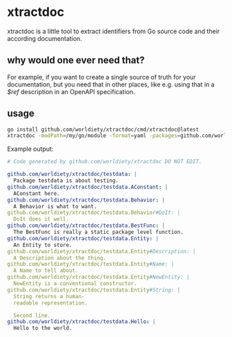 # xtractdoc

xtractdoc is a little tool to extract identifiers from Go source code and their according documentation.

## why would one ever need that?

For example, if you want to create a single source of truth for your documentation, but you need that
in other places, like e.g. using that in a _$ref_ description in an OpenAPI specification.

## usage

```bash
go install github.com/worldiety/xtractdoc/cmd/xtractdoc@latest
xtractdoc -modPath=/my/go/module -format=yaml -packages=github.com/worldiety/xtractdoc/testdata > godoc.yaml
```

Example output:

```yaml
# Code generated by github.com/worldiety/xtractdoc DO NOT EDIT.

github.com/worldiety/xtractdoc/testdata: |
  Package testdata is about testing.
github.com/worldiety/xtractdoc/testdata.AConstant: |
  AConstant here.
github.com/worldiety/xtractdoc/testdata.Behavior: |
  A Behavior is what to want.
github.com/worldiety/xtractdoc/testdata.Behavior#DoIt: |
  DoIt does it well.
github.com/worldiety/xtractdoc/testdata.BestFunc: |
  The BestFunc is really a static package level function.
github.com/worldiety/xtractdoc/testdata.Entity: |
  An Entity to store.
github.com/worldiety/xtractdoc/testdata.Entity#Description: |
  A Description about the thing.
github.com/worldiety/xtractdoc/testdata.Entity#Name: |
  A Name to tell about.
github.com/worldiety/xtractdoc/testdata.Entity#NewEntity: |
  NewEntity is a conventional constructor.
github.com/worldiety/xtractdoc/testdata.Entity#String: |
  String returns a human-
  readable representation.

  Second line.
github.com/worldiety/xtractdoc/testdata.Hello: |
  Hello to the world.


```